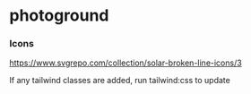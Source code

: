 # photoground

### Icons

https://www.svgrepo.com/collection/solar-broken-line-icons/3

If any tailwind classes are added, run tailwind:css to update
